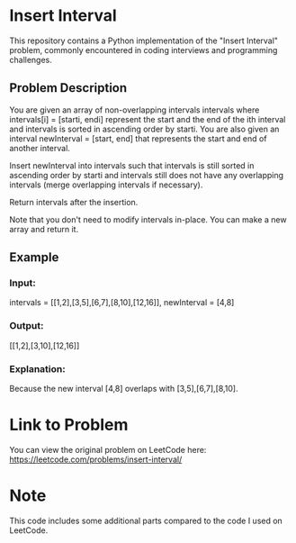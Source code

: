 # Insert Interval

This repository contains a Python implementation of the "Insert Interval" problem, commonly encountered in coding interviews and programming challenges.

## Problem Description

You are given an array of non-overlapping intervals intervals where intervals[i] = [starti, endi] represent the start and the end of the ith interval and intervals is sorted in ascending order by starti. You are also given an interval newInterval = [start, end] that represents the start and end of another interval.

Insert newInterval into intervals such that intervals is still sorted in ascending order by starti and intervals still does not have any overlapping intervals (merge overlapping intervals if necessary).

Return intervals after the insertion.

Note that you don't need to modify intervals in-place. You can make a new array and return it.

## Example
### Input:
intervals = [[1,2],[3,5],[6,7],[8,10],[12,16]], newInterval = [4,8]
### Output:
[[1,2],[3,10],[12,16]]
### Explanation:
Because the new interval [4,8] overlaps with [3,5],[6,7],[8,10].


# Link to Problem
You can view the original problem on LeetCode here: https://leetcode.com/problems/insert-interval/

# Note
This code includes some additional parts compared to the code I used on LeetCode.





